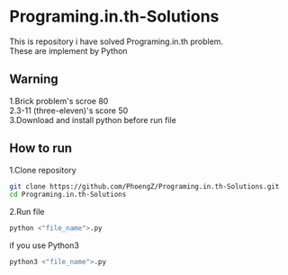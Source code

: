 # Programing.in.th-Solutions
This is repository i have solved Programing.in.th problem.  
These are implement by Python
## Warning
1.Brick problem's scroe 80  
2.3-11 (three-eleven)'s score 50  
3.Download and install python before run file
## How to run
1.Clone repository
```bash
git clone https://github.com/PhoengZ/Programing.in.th-Solutions.git
cd Programing.in.th-Solutions
```
2.Run file
```bash
python <"file_name">.py
```
if you use Python3
```bash
python3 <"file_name">.py
```
